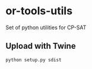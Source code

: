 # or-tools-utils
Set of python utilities for CP-SAT

## Upload with Twine
```
python setup.py sdist
```